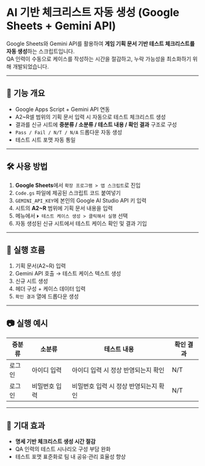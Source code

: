 # AI 기반 체크리스트 자동 생성 (Google Sheets + Gemini API)

Google Sheets와 Gemini API를 활용하여 **게임 기획 문서 기반 테스트 체크리스트를 자동 생성**하는 스크립트입니다.  
QA 인력이 수동으로 케이스를 작성하는 시간을 절감하고, 누락 가능성을 최소화하기 위해 개발되었습니다.

---

## 📌 기능 개요
- Google Apps Script + Gemini API 연동
- A2~R셀 범위의 기획 문서 입력 시 자동으로 테스트 체크리스트 생성
- 결과를 신규 시트에 **중분류 / 소분류 / 테스트 내용 / 확인 결과** 구조로 구성
- `Pass / Fail / N/T / N/A` 드롭다운 자동 생성
- 테스트 시트 포맷 자동 통일

---

## 🛠 사용 방법
1. **Google Sheets**에서 `확장 프로그램 > 앱 스크립트`로 진입
2. `Code.gs` 파일에 제공된 스크립트 코드 붙여넣기
3. `GEMINI_API_KEY`에 본인의 Google AI Studio API 키 입력
4. 시트의 **A2~R** 범위에 기획 문서 내용을 입력
5. 메뉴에서 `⏵ 테스트 케이스 생성 > 클릭해서 실행` 선택
6. 자동 생성된 신규 시트에서 테스트 케이스 확인 및 결과 기입

---

## 📂 실행 흐름
1. 기획 문서(A2~R) 입력
2. Gemini API 호출 → 테스트 케이스 텍스트 생성
3. 신규 시트 생성
4. 헤더 구성 + 케이스 데이터 입력
5. `확인 결과` 열에 드롭다운 생성

---

## 📷 실행 예시
| 중분류 | 소분류 | 테스트 내용 | 확인 결과 |
|--------|--------|------------|-----------|
| 로그인 | 아이디 입력 | 아이디 입력 시 정상 반영되는지 확인 | N/T |
| 로그인 | 비밀번호 입력 | 비밀번호 입력 시 정상 반영되는지 확인 | N/T |

---

## 🚀 기대 효과
- **명세 기반 체크리스트 생성 시간 절감**
- QA 인력의 테스트 시나리오 구성 부담 완화
- 테스트 포맷 표준화로 팀 내 공유·관리 효율성 향상
